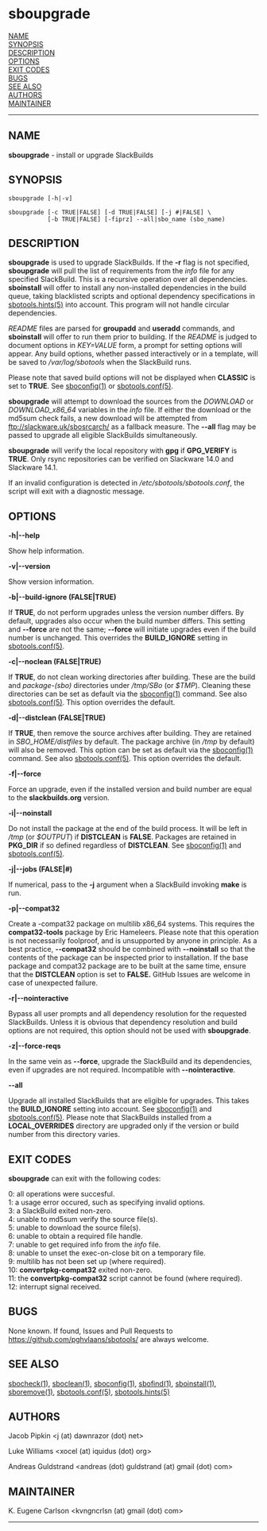 # sboupgrade

[NAME](#name)\
[SYNOPSIS](#synopsis)\
[DESCRIPTION](#description)\
[OPTIONS](#options)\
[EXIT CODES](#exit-codes)\
[BUGS](#bugs)\
[SEE ALSO](#see-also)\
[AUTHORS](#authors)\
[MAINTAINER](#maintainer)

------------------------------------------------------------------------

## NAME

**sboupgrade** - install or upgrade SlackBuilds

## SYNOPSIS

    sboupgrade [-h|-v]

    sboupgrade [-c TRUE|FALSE] [-d TRUE|FALSE] [-j #|FALSE] \
               [-b TRUE|FALSE] [-fiprz] --all|sbo_name (sbo_name)

## DESCRIPTION

**sboupgrade** is used to upgrade SlackBuilds. If the **-r** flag is not
specified, **sboupgrade** will pull the list of requirements from the
*info* file for any specified SlackBuild. This is a recursive operation
over all dependencies. **sboinstall** will offer to install any
non-installed dependencies in the build queue, taking blacklisted
scripts and optional dependency specifications in [sbotools.hints(5)](sbotools.hints.5.md)
into account. This program will not handle circular dependencies.

*README* files are parsed for **groupadd** and **useradd** commands, and
**sboinstall** will offer to run them prior to building. If the *README*
is judged to document options in *KEY=VALUE* form, a prompt for setting
options will appear. Any build options, whether passed interactively or
in a template, will be saved to */var/log/sbotools* when the SlackBuild
runs.

Please note that saved build options will not be displayed when
**CLASSIC** is set to **TRUE**. See [sboconfig(1)](sboconfig.1.md) or
[sbotools.conf(5)](sbotools.conf.5.md).

**sboupgrade** will attempt to download the sources from the *DOWNLOAD*
or *DOWNLOAD_x86_64* variables in the *info* file. If either the
download or the md5sum check fails, a new download will be attempted
from <ftp://slackware.uk/sbosrcarch/> as a fallback measure. The
**\--all** flag may be passed to upgrade all eligible SlackBuilds
simultaneously.

**sboupgrade** will verify the local repository with **gpg** if
**GPG_VERIFY** is **TRUE**. Only rsync repositories can be verified on
Slackware 14.0 and Slackware 14.1.

If an invalid configuration is detected in
*/etc/sbotools/sbotools.conf*, the script will exit with a diagnostic
message.

## OPTIONS

**-h\|\--help**

Show help information.

**-v\|\--version**

Show version information.

**-b\|\--build-ignore (FALSE\|TRUE)**

If **TRUE**, do not perform upgrades unless the version number differs.
By default, upgrades also occur when the build number differs. This
setting and **\--force** are not the same; **\--force** will initiate
upgrades even if the build number is unchanged. This overrides the
**BUILD_IGNORE** setting in [sbotools.conf(5)](sbotools.conf.5.md).

**-c\|\--noclean (FALSE\|TRUE)**

If **TRUE**, do not clean working directories after building. These are
the build and *package-(sbo)* directories under */tmp/SBo* (or *\$TMP*).
Cleaning these directories can be set as default via the
[sboconfig(1)](sboconfig.1.md) command. See also [sbotools.conf(5)](sbotools.conf.5.md). This option
overrides the default.

**-d\|\--distclean (FALSE\|TRUE)**

If **TRUE**, then remove the source archives after building. They are
retained in *SBO_HOME/distfiles* by default. The package archive (in
*/tmp* by default) will also be removed. This option can be set as
default via the [sboconfig(1)](sboconfig.1.md) command. See also [sbotools.conf(5)](sbotools.conf.5.md).
This option overrides the default.

**-f\|\--force**

Force an upgrade, even if the installed version and build number are
equal to the **slackbuilds.org** version.

**-i\|\--noinstall**

Do not install the package at the end of the build process. It will be
left in */tmp* (or *\$OUTPUT*) if **DISTCLEAN** is **FALSE**. Packages
are retained in **PKG_DIR** if so defined regardless of **DISTCLEAN**.
See [sboconfig(1)](sboconfig.1.md) and [sbotools.conf(5)](sbotools.conf.5.md).

**-j\|\--jobs (FALSE\|#)**

If numerical, pass to the **-j** argument when a SlackBuild invoking
**make** is run.

**-p\|\--compat32**

Create a -compat32 package on multilib x86_64 systems. This requires the
**compat32-tools** package by Eric Hameleers. Please note that this
operation is not necessarily foolproof, and is unsupported by anyone in
principle. As a best practice, **\--compat32** should be combined with
**\--noinstall** so that the contents of the package can be inspected
prior to installation. If the base package and compat32 package are to
be built at the same time, ensure that the **DISTCLEAN** option is set
to **FALSE.** GitHub Issues are welcome in case of unexpected failure.

**-r\|\--nointeractive**

Bypass all user prompts and all dependency resolution for the requested
SlackBuilds. Unless it is obvious that dependency resolution and build
options are not required, this option should not be used with
**sboupgrade**.

**-z\|\--force-reqs**

In the same vein as **\--force**, upgrade the SlackBuild and its
dependencies, even if upgrades are not required. Incompatible with
**\--nointeractive**.

**\--all**

Upgrade all installed SlackBuilds that are eligible for upgrades. This
takes the **BUILD_IGNORE** setting into account. See [sboconfig(1)](sboconfig.1.md)
and [sbotools.conf(5)](sbotools.conf.5.md). Please note that SlackBuilds installed from a
**LOCAL_OVERRIDES** directory are upgraded only if the version or build
number from this directory varies.

## EXIT CODES

**sboupgrade** can exit with the following codes:

0: all operations were succesful.\
1: a usage error occured, such as specifying invalid options.\
3: a SlackBuild exited non-zero.\
4: unable to md5sum verify the source file(s).\
5: unable to download the source file(s).\
6: unable to obtain a required file handle.\
7: unable to get required info from the *info* file.\
8: unable to unset the exec-on-close bit on a temporary file.\
9: multilib has not been set up (where required).\
10: **convertpkg-compat32** exited non-zero.\
11: the **convertpkg-compat32** script cannot be found (where
required).\
12: interrupt signal received.

## BUGS

None known. If found, Issues and Pull Requests to
<https://github.com/pghvlaans/sbotools/> are always welcome.

## SEE ALSO

[sbocheck(1)](sbocheck.1.md), [sboclean(1)](sboclean.1.md), [sboconfig(1)](sboconfig.1.md), [sbofind(1)](sbofind.1.md), [sboinstall(1)](sboinstall.1.md),
[sboremove(1)](sboremove.1.md), [sbotools.conf(5)](sbotools.conf.5.md), [sbotools.hints(5)](sbotools.hints.5.md)

## AUTHORS

Jacob Pipkin \<j (at) dawnrazor (dot) net\>

Luke Williams \<xocel (at) iquidus (dot) org\>

Andreas Guldstrand \<andreas (dot) guldstrand (at) gmail (dot) com\>

## MAINTAINER

K. Eugene Carlson \<kvngncrlsn (at) gmail (dot) com\>

------------------------------------------------------------------------
